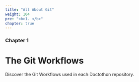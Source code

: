 ```yaml
---
title: "All About Git"
weight: 104
pre: "<b>1. </b>"
chapter: true
---
```


### Chapter 1

# The Git Workflows

Discover the Git Workflows used in each Doctothon repository.

